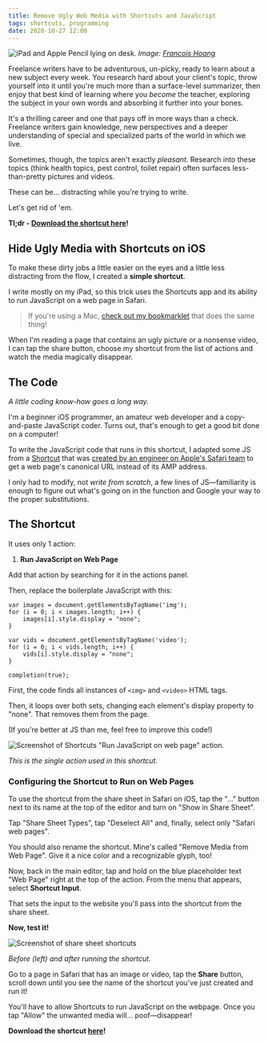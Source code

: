 ```yaml
---
title: Remove Ugly Web Media with Shortcuts and JavaScript
tags: shortcuts, programming
date: 2020-10-27 12:00
---
```


<!-- description: Wield the power of iOS Shortcuts and a bit of JavaScript to clear webpages of unpleasant photos and videos while you read and research. -->



![iPad and Apple Pencil lying on desk.](/assets/ipad-on-desk.jpg)
_Image: [Francois Hoang][francoishoang]_

Freelance writers have to be adventurous, un-picky, ready to learn about a new subject every week. You research hard about your client's topic, throw yourself into it until you're much more than a surface-level summarizer, then enjoy that best kind of learning where you _become_ the teacher, exploring the subject in your own words and absorbing it further into your bones.

It's a thrilling career and one that pays off in more ways than a check. Freelance writers gain knowledge, new perspectives and a deeper understanding of special and specialized parts of the world in which we live.

Sometimes, though, the topics aren't exactly *pleasant*. Research into these topics (think health topics, pest control, toilet repair) often surfaces less-than-pretty pictures and videos.

These can be… distracting while you're trying to write.

Let's get rid of 'em.

**Tl;dr - [Download the shortcut here][shortcut]!**

## Hide Ugly Media with Shortcuts on iOS

To make these dirty jobs a little easier on the eyes and a little less distracting from the flow, I created a **simple shortcut**.

I write mostly on my iPad, so this trick uses the Shortcuts app and its ability to run JavaScript on a web page in Safari.

> If you're using a Mac, [check out my bookmarklet][bookmarklet] that does the same thing!

When I'm reading a page that contains an ugly picture or a nonsense video, I can tap the share button, choose my shortcut from the list of actions and watch the media magically disappear.

## The Code

_A little coding know-how goes a long way._

I'm a beginner iOS programmer, an amateur web developer and a copy-and-paste JavaScript coder. Turns out, that's enough to get a good bit done on a computer!

To write the JavaScript code that runs in this shortcut, I adapted some JS from a [Shortcut][amp-shortcut] that was [created by an engineer on Apple's Safari team][amp-tweet] to get a web page's canonical URL instead of its AMP address.

I only had to modify, not _write from scratch_, a few lines of JS—familiarity is enough to figure out what's going on in the function and Google your way to the proper substitutions.

## The Shortcut

It uses only 1 action:

1. **Run JavaScript on Web Page**

Add that action by searching for it in the actions panel.

Then, replace the boilerplate JavaScript with this:

```
var images = document.getElementsByTagName('img');
for (i = 0; i < images.length; i++) {
    images[i].style.display = "none";
}

var vids = document.getElementsByTagName('video');
for (i = 0; i < vids.length; i++) {
    vids[i].style.display = "none";
}

completion(true);
```

First, the code finds all instances of `<img>` and `<video>` HTML tags.

Then, it loops over both sets, changing each element's display property to "none". That removes them from the page.

(If you're better at JS than me, feel free to improve this code!)

![Screenshot of Shortcuts "Run JavaScript on web page" action.](/assets/shortcuts-js-action-screenshot.png)

_This is the single action used in this shortcut._

### Configuring the Shortcut to Run on Web Pages

To use the shortcut from the share sheet in Safari on iOS, tap the "…" button next to its name at the top of the editor and turn on "Show in Share Sheet".

Tap "Share Sheet Types", tap "Deselect All" and, finally, select only "Safari web pages".

You should also rename the shortcut. Mine's called "Remove Media from Web Page". Give it a nice color and a recognizable glyph, too!

Now, back in the main editor, tap and hold on the blue placeholder text "Web Page" right at the top of the action. From the menu that appears, select **Shortcut Input**.

That sets the input to the website you'll pass into the shortcut from the share sheet.

**Now, test it!**

![Screenshot of share sheet shortcuts](/assets/share-sheet-screenshot.png)

_Before (left) and after running the shortcut._

Go to a page in Safari that has an image or video, tap the **Share** button, scroll down until you see the name of the shortcut you've just created and run it!

You'll have to allow Shortcuts to run JavaScript on the webpage. Once you tap "Allow" the unwanted media will... poof—disappear!

**Download the shortcut [here][shortcut]!**


[amp-tweet]: https://twitter.com/livbem/status/1223043752878460928?s=20
[amp-shortcut]: https://www.icloud.com/shortcuts/46cc38e259324f7494e4c66829007edc
[shortcut]: https://www.icloud.com/shortcuts/c68e71a5ccf74cf589859630904bd2b8
[bookmarklet]: /blog/remove-media-bookmarklet
[francoishoang]: https://unsplash.com/@aoirostudio
